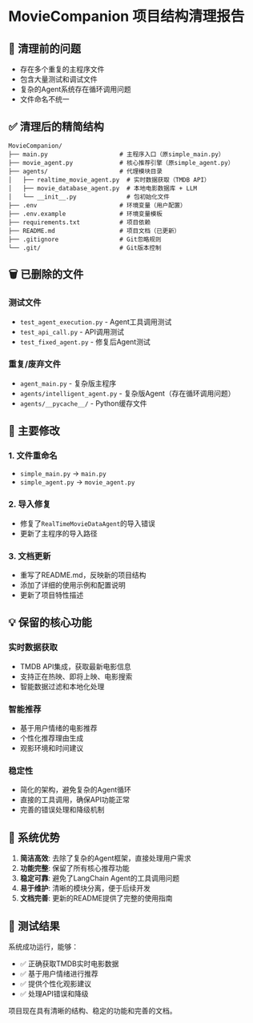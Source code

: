 # MovieCompanion 项目结构清理报告

## 🧹 清理前的问题
- 存在多个重复的主程序文件
- 包含大量测试和调试文件
- 复杂的Agent系统存在循环调用问题
- 文件命名不统一

## ✅ 清理后的精简结构

```
MovieCompanion/
├── main.py                    # 主程序入口（原simple_main.py）
├── movie_agent.py             # 核心推荐引擎（原simple_agent.py）
├── agents/                    # 代理模块目录
│   ├── realtime_movie_agent.py  # 实时数据获取（TMDB API）
│   ├── movie_database_agent.py  # 本地电影数据库 + LLM
│   └── __init__.py              # 包初始化文件
├── .env                       # 环境变量（用户配置）
├── .env.example               # 环境变量模板
├── requirements.txt           # 项目依赖
├── README.md                  # 项目文档（已更新）
├── .gitignore                 # Git忽略规则
└── .git/                      # Git版本控制
```

## 🗑️ 已删除的文件

### 测试文件
- `test_agent_execution.py` - Agent工具调用测试
- `test_api_call.py` - API调用测试
- `test_fixed_agent.py` - 修复后Agent测试

### 重复/废弃文件
- `agent_main.py` - 复杂版主程序
- `agents/intelligent_agent.py` - 复杂版Agent（存在循环调用问题）
- `agents/__pycache__/` - Python缓存文件

## 🔧 主要修改

### 1. 文件重命名
- `simple_main.py` → `main.py`
- `simple_agent.py` → `movie_agent.py`

### 2. 导入修复
- 修复了`RealTimeMovieDataAgent`的导入错误
- 更新了主程序的导入路径

### 3. 文档更新
- 重写了README.md，反映新的项目结构
- 添加了详细的使用示例和配置说明
- 更新了项目特性描述

## 💡 保留的核心功能

### 实时数据获取
- TMDB API集成，获取最新电影信息
- 支持正在热映、即将上映、电影搜索
- 智能数据过滤和本地化处理

### 智能推荐
- 基于用户情绪的电影推荐
- 个性化推荐理由生成
- 观影环境和时间建议

### 稳定性
- 简化的架构，避免复杂的Agent循环
- 直接的工具调用，确保API功能正常
- 完善的错误处理和降级机制

## 🎯 系统优势

1. **简洁高效**: 去除了复杂的Agent框架，直接处理用户需求
2. **功能完整**: 保留了所有核心推荐功能
3. **稳定可靠**: 避免了LangChain Agent的工具调用问题
4. **易于维护**: 清晰的模块分离，便于后续开发
5. **文档完善**: 更新的README提供了完整的使用指南

## 🚀 测试结果

系统成功运行，能够：
- ✅ 正确获取TMDB实时电影数据
- ✅ 基于用户情绪进行推荐
- ✅ 提供个性化观影建议
- ✅ 处理API错误和降级

项目现在具有清晰的结构、稳定的功能和完善的文档。
